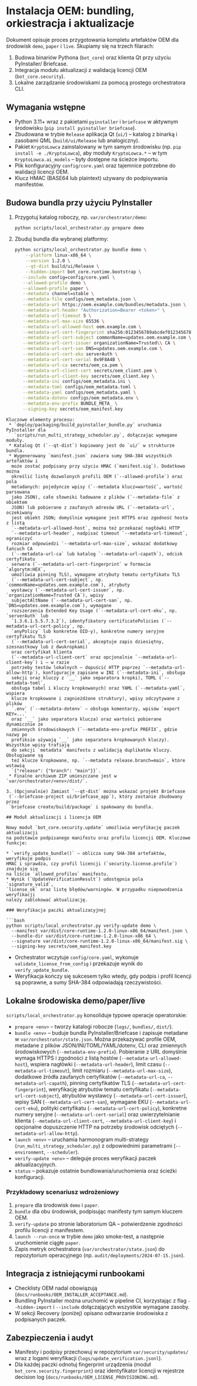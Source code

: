 # Instalacja OEM: bundling, orkiestracja i aktualizacje

Dokument opisuje proces przygotowania kompletu artefaktów OEM dla środowisk
`demo`, `paper` i `live`. Skupiamy się na trzech filarach:

1. Budowa binariów Pythona (`bot_core`) oraz klienta Qt przy użyciu PyInstaller/
   Briefcase.
2. Integracja modułu aktualizacji z walidacją licencji OEM (`bot_core.security`).
3. Lokalne zarządzanie środowiskami za pomocą prostego orchestratora CLI.

## Wymagania wstępne

* Python 3.11+ wraz z pakietami `pyinstaller` i `briefcase` w aktywnym
  środowisku (`pip install pyinstaller briefcase`).
* Zbudowana w trybie `Release` aplikacja Qt (`ui/`) – katalog z binarką i
  zasobami QML (`build/ui/Release` lub analogiczny).
* Pakiet `KryptoLowca` zainstalowany w tym samym środowisku (np.
  `pip install -e ./KryptoLowca`), aby moduły `KryptoLowca.*` – w tym
  `KryptoLowca.ai_models` – były dostępne na ścieżce importu.
* Plik konfiguracyjny `config/core.yaml` oraz tajemnice potrzebne do walidacji
  licencji OEM.
* Klucz HMAC (BASE64 lub plaintext) używany do podpisywania manifestów.

## Budowa bundla przy użyciu PyInstaller

1. Przygotuj katalog roboczy, np. `var/orchestrator/demo`:
   ```bash
   python scripts/local_orchestrator.py prepare demo
   ```
2. Zbuduj bundla dla wybranej platformy:
   ```bash
   python scripts/local_orchestrator.py bundle demo \
       --platform linux-x86_64 \
       --version 1.2.0 \
       --qt-dist build/ui/Release \
       --hidden-import bot_core.runtime.bootstrap \
      --include config=config/core.yaml \
      --allowed-profile demo \
      --allowed-profile paper \
      --metadata channel=stable \
      --metadata-file configs/oem_metadata.json \
      --metadata-url https://oem.example.com/bundles/metadata.json \
      --metadata-url-header "Authorization=Bearer <token>" \
      --metadata-url-timeout 5 \
      --metadata-url-max-size 65536 \
      --metadata-url-allowed-host oem.example.com \
      --metadata-url-cert-fingerprint sha256:0123456789abcdef0123456789abcdef0123456789abcdef0123456789abcdef \
      --metadata-url-cert-subject commonName=updates.oem.example.com \
      --metadata-url-cert-issuer organizationName=Trusted\\ CA \
      --metadata-url-cert-san DNS=updates.oem.example.com \
      --metadata-url-cert-eku serverAuth \
      --metadata-url-cert-serial 0x9F8A4B \
      --metadata-url-ca secrets/oem_ca.pem \
      --metadata-url-client-cert secrets/oem_client.pem \
      --metadata-url-client-key secrets/oem_client.key \
      --metadata-ini configs/oem_metadata.ini \
      --metadata-toml configs/oem_metadata.toml \
      --metadata-yaml configs/oem_metadata.yaml \
      --metadata-dotenv configs/oem_metadata.env \
      --metadata-env-prefix BUNDLE_META_ \
      --signing-key secrets/oem_manifest.key
  ```
  Kluczowe elementy procesu:
   * `deploy/packaging/build_pyinstaller_bundle.py` uruchamia PyInstaller dla
     `scripts/run_multi_strategy_scheduler.py`, dołączając wymagane moduły.
   * Katalog Qt (`--qt-dist`) kopiowany jest do `ui/` w strukturze bundla.
   * Wygenerowany `manifest.json` zawiera sumy SHA-384 wszystkich artefaktów i
    może zostać podpisany przy użyciu HMAC (`manifest.sig`). Dodatkowo można
    określić listę dozwolonych profili OEM (`--allowed-profile`) oraz pola
    metadanych: pojedyncze wpisy (`--metadata klucz=wartość`, wartość parsowana
    jako JSON), całe słowniki ładowane z plików (`--metadata-file` z obiektem
    JSON) lub pobierane z zaufanych adresów URL (`--metadata-url`, oczekiwany
    jest obiekt JSON; domyślnie wymagane jest HTTPS oraz zgodność hosta z listą
    `--metadata-url-allowed-host`, można też przekazać nagłówki HTTP
    `--metadata-url-header`, nadpisać timeout `--metadata-url-timeout`, ograniczyć
    rozmiar odpowiedzi `--metadata-url-max-size`, wskazać dodatkowy łańcuch CA
    (`--metadata-url-ca` lub katalog `--metadata-url-capath`), odcisk certyfikatu
    serwera (`--metadata-url-cert-fingerprint` w formacie `algorytm:HEX`,
    umożliwia pinning TLS), wymagane atrybuty tematu certyfikatu TLS
    (`--metadata-url-cert-subject`, np. `commonName=updates.oem.example.com`), atrybuty
    wystawcy (`--metadata-url-cert-issuer`, np. `organizationName=Trusted CA`), wpisy
    subjectAltName (`--metadata-url-cert-san`, np. `DNS=updates.oem.example.com`), wymagane
    rozszerzenia Extended Key Usage (`--metadata-url-cert-eku`, np. `serverAuth` lub
    `1.3.6.1.5.5.7.3.2`), identyfikatory certificatePolicies (`--metadata-url-cert-policy`, np.
    `anyPolicy` lub konkretne OID-y), konkretne numery seryjne certyfikatu TLS
    (`--metadata-url-cert-serial`, akceptuje zapis dziesiętny, szesnastkowy lub z dwukropkami)
    oraz certyfikat klienta
    (`--metadata-url-client-cert` oraz opcjonalnie `--metadata-url-client-key`) i – w razie
    potrzeby testów lokalnych – dopuścić HTTP poprzez `--metadata-url-allow-http`), konfiguracje zapisane w INI (`--metadata-ini`, obsługa
    sekcji oraz kluczy z `__` jako separatora kropki), TOML (`--metadata-toml`,
    obsługa tabel i kluczy kropkowanych) oraz YAML (`--metadata-yaml`, wspiera
    klucze kropkowane i zagnieżdżone struktury), wpisy odczytywane z plików
    `.env` (`--metadata-dotenv` – obsługa komentarzy, wpisów `export KEY=...`
    oraz `__` jako separatora klucza) oraz wartości pobierane dynamicznie ze
    zmiennych środowiskowych (`--metadata-env-prefix PREFIX`, gdzie nazwy po
    prefiksie używają `__` jako separatora kropkowanych kluczy). Wszystkie wpisy trafiają
    do sekcji `metadata` manifestu z walidacją duplikatów kluczy. Obsługiwane są
    też klucze kropkowane, np. `--metadata release.branch=main`, które wstawią
    `{"release": {"branch": "main"}}`.
   * Finalne archiwum ZIP umieszczane jest w `var/orchestrator/<env>/dist/`.

3. (Opcjonalnie) Zamiast `--qt-dist` można wskazać projekt Briefcase
   (`--briefcase-project ui/briefcase_app`), który zostanie zbudowany przez
   `briefcase create/build/package` i spakowany do bundla.

## Moduł aktualizacji i licencja OEM

Nowy moduł `bot_core.security.update` umożliwia weryfikację paczek aktualizacji
na podstawie podpisanego manifestu oraz profilu licencji OEM. Kluczowe funkcje:

* `verify_update_bundle()` – oblicza sumy SHA-384 artefaktów, weryfikuje podpis
  HMAC i sprawdza, czy profil licencji (`security.license.profile`) znajduje się
  na liście `allowed_profiles` manifestu.
* Wynik (`UpdateVerificationResult`) udostępnia pola `signature_valid`,
  `license_ok` oraz listę błędów/warningów. W przypadku niepowodzenia weryfikacji
  należy zablokować aktualizację.

### Weryfikacja paczki aktualizacyjnej

```bash
python scripts/local_orchestrator.py verify-update demo \
    --manifest var/dist/core-runtime-1.2.0-linux-x86_64/manifest.json \
    --bundle-dir var/dist/core-runtime-1.2.0-linux-x86_64 \
    --signature var/dist/core-runtime-1.2.0-linux-x86_64/manifest.sig \
    --signing-key secrets/oem_manifest.key
```

* Orchestrator wczytuje `config/core.yaml`, wykonuje `validate_license_from_config`
  i przekazuje wynik do `verify_update_bundle`.
* Weryfikacja kończy się sukcesem tylko wtedy, gdy podpis i profil licencji są
  poprawne, a sumy SHA-384 odpowiadają rzeczywistości.

## Lokalne środowiska demo/paper/live

`scripts/local_orchestrator.py` konsoliduje typowe operacje operatorskie:

* `prepare <env>` – tworzy katalogi robocze (`logs/`, `bundles/`, `dist/`).
* `bundle <env>` – buduje bundla PyInstaller/Briefcase i zapisuje metadane w
  `var/orchestrator/state.json`. Można przekazywać profile OEM, metadane z plików
  JSON/INI/TOML/YAML/dotenv, CLI oraz zmiennych środowiskowych
  (`--metadata-env-prefix`). Pobieranie z URL domyślnie wymaga HTTPS i zgodności z listą
  hostów (`--metadata-url-allowed-host`), wspiera nagłówki (`--metadata-url-header`),
  limit czasu (`--metadata-url-timeout`), limit rozmiaru (`--metadata-url-max-size`),
  dodatkowe źródła zaufanych certyfikatów (`--metadata-url-ca`, `--metadata-url-capath`),
  pinning certyfikatów TLS (`--metadata-url-cert-fingerprint`), weryfikację atrybutów tematu
  certyfikatu (`--metadata-url-cert-subject`), atrybutów wystawcy
  (`--metadata-url-cert-issuer`), wpisy SAN (`--metadata-url-cert-san`), wymagane EKU
  (`--metadata-url-cert-eku`), polityki certyfikatu (`--metadata-url-cert-policy`),
  konkretne numery seryjne (`--metadata-url-cert-serial`) oraz uwierzytelnianie klienta
  (`--metadata-url-client-cert`, `--metadata-url-client-key`) i
  opcjonalne dopuszczenie HTTP na potrzeby środowisk odciętych (`--metadata-url-allow-http`).
* `launch <env>` – uruchamia harmonogram multi-strategy (`run_multi_strategy_scheduler.py`)
  z odpowiednimi parametrami (`--environment`, `--scheduler`).
* `verify-update <env>` – deleguje proces weryfikacji paczek aktualizacyjnych.
* `status` – pokazuje ostatnie bundlowania/uruchomienia oraz ścieżki konfiguracji.

### Przykładowy scenariusz wdrożeniowy

1. `prepare` dla środowisk `demo` i `paper`.
2. `bundle` dla obu środowisk, podpisując manifesty tym samym kluczem OEM.
3. `verify-update` po stronie laboratorium QA – potwierdzenie zgodności profilu
   licencji z manifestem.
4. `launch --run-once` w trybie `demo` jako smoke-test, a następnie uruchomienie
   ciągłe `paper`.
5. Zapis metryk orchestratora (`var/orchestrator/state.json`) do repozytorium
   operacyjnego (np. `audit/deployments/2024-07-15.json`).

## Integracja z istniejącymi runbookami

* Checklisty OEM nadal obowiązują (`docs/runbooks/OEM_INSTALLER_ACCEPTANCE.md`).
* Bundling PyInstaller można uruchomić w pipeline CI, korzystając z flag
  `--hidden-import` i `--include` dołączających wszystkie wymagane zasoby.
* W sekcji Recovery (poniżej) opisano odtwarzanie środowiska z podpisanych paczek.

## Zabezpieczenia i audyt

* Manifesty i podpisy przechowuj w repozytorium `var/security/updates/` wraz z
  logami weryfikacji (`logs/update_verification.jsonl`).
* Dla każdej paczki odnotuj fingerprint urządzenia (moduł
  `bot_core.security.fingerprint`) oraz identyfikator licencji w rejestrze
  decision log (`docs/runbooks/OEM_LICENSE_PROVISIONING.md`).
